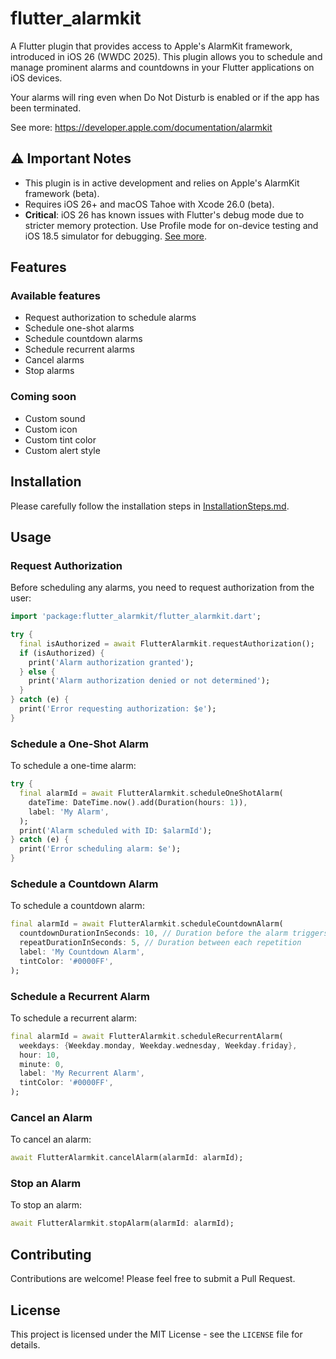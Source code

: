 # flutter_alarmkit

A Flutter plugin that provides access to Apple's AlarmKit framework, introduced in iOS 26 (WWDC 2025). This plugin allows you to schedule and manage prominent alarms and countdowns in your Flutter applications on iOS devices.

Your alarms will ring even when Do Not Disturb is enabled or if the app has been terminated.

See more: https://developer.apple.com/documentation/alarmkit

## ⚠️ Important Notes

- This plugin is in active development and relies on Apple's AlarmKit framework (beta).
- Requires iOS 26+ and macOS Tahoe with Xcode 26.0 (beta).
- **Critical**: iOS 26 has known issues with Flutter's debug mode due to stricter memory protection. Use Profile mode for on-device testing and iOS 18.5 simulator for debugging. [See more](https://www.reddit.com/r/FlutterDev/comments/1l856sr/ios_26_warning_and_a_maybe_workaround/).

## Features

### Available features

- Request authorization to schedule alarms
- Schedule one-shot alarms
- Schedule countdown alarms
- Schedule recurrent alarms
- Cancel alarms
- Stop alarms

### Coming soon

- Custom sound
- Custom icon
- Custom tint color
- Custom alert style

## Installation

Please carefully follow the installation steps in [InstallationSteps.md](InstallationSteps.md).

## Usage

### Request Authorization

Before scheduling any alarms, you need to request authorization from the user:

```dart
import 'package:flutter_alarmkit/flutter_alarmkit.dart';

try {
  final isAuthorized = await FlutterAlarmkit.requestAuthorization();
  if (isAuthorized) {
    print('Alarm authorization granted');
  } else {
    print('Alarm authorization denied or not determined');
  }
} catch (e) {
  print('Error requesting authorization: $e');
}
```

### Schedule a One-Shot Alarm

To schedule a one-time alarm:

```dart
try {
  final alarmId = await FlutterAlarmkit.scheduleOneShotAlarm(
    dateTime: DateTime.now().add(Duration(hours: 1)),
    label: 'My Alarm',
  );
  print('Alarm scheduled with ID: $alarmId');
} catch (e) {
  print('Error scheduling alarm: $e');
}
```

### Schedule a Countdown Alarm

To schedule a countdown alarm:

```dart
final alarmId = await FlutterAlarmkit.scheduleCountdownAlarm(
  countdownDurationInSeconds: 10, // Duration before the alarm triggers
  repeatDurationInSeconds: 5, // Duration between each repetition
  label: 'My Countdown Alarm',
  tintColor: '#0000FF',
);
```

### Schedule a Recurrent Alarm

To schedule a recurrent alarm:

```dart
final alarmId = await FlutterAlarmkit.scheduleRecurrentAlarm(
  weekdays: {Weekday.monday, Weekday.wednesday, Weekday.friday},
  hour: 10,
  minute: 0,
  label: 'My Recurrent Alarm',
  tintColor: '#0000FF',
);
```

### Cancel an Alarm

To cancel an alarm:

```dart
await FlutterAlarmkit.cancelAlarm(alarmId: alarmId);
```

### Stop an Alarm

To stop an alarm:

```dart
await FlutterAlarmkit.stopAlarm(alarmId: alarmId);
```

## Contributing

Contributions are welcome! Please feel free to submit a Pull Request.

## License

This project is licensed under the MIT License - see the `LICENSE` file for details.